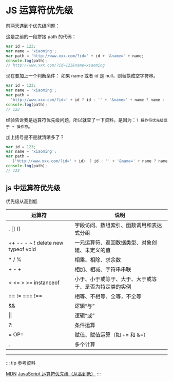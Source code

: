 # JS 运算符优先级

前两天遇到个优先级问题：

这是之前的一段拼接 path 的代码：

```js
var id = 123;
var name = 'xiaoming';
var path = 'http://www.xxx.com/?id=' + id + '&name=' + name;
console.log(path);
// http://www.xxx.com/?id=123&name=xiaoming
```

现在要加上一个判断条件：
如果 name 或者 id 是 null，则替换成空字符串。

```js
var id = 123;
var name = 'xiaoming';
var path =
  'http://www.xxx.com/?id=' + id ? id : '' + '&name=' + name ? name : '';
console.log(path);
// 123
```

经验告诉我是运算符优先级问题，所以就查了一下资料，是因为：`? 操作符优先级低于 + 操作符`。

加上括号是不是就清晰多了？

```js
var id = 123;
var name = 'xiaoming';
var path =
  （'http://www.xxx.com/?id=' + id） ? id : '' + '&name=' + name ? name : '';
console.log(path);
// 123
```

## js 中运算符优先级

优先级从高到低

| 运算符                             | 说明                                                   |
| ---------------------------------- | ------------------------------------------------------ |
| . [] ()                            | 字段访问、数组索引、函数调用和表达式分组               |
| ++ -- - ~ ! delete new typeof void | 一元运算符、返回数据类型、对象创建、未定义的值         |
| * / %                              | 相乘、相除、求余数                                     |
| + - +                              | 相加、相减、字符串串联                                 |
| < <= > >= instanceof               | 小于、小于或等于、大于、大于或等于、是否为特定类的实例 |
| == != === !==                      | 相等、不相等、全等，不全等                             |
| &&                                 | 逻辑“与”                                             |
| \|\|                               | 逻辑“或”                                             |
| ?:                                 | 条件运算                                               |
| = OP=                              | 赋值、赋值运算（如 += 和 &=）                          |
| ,                                  | 多个计算                                               |

---

::: tip 参考资料

[MDN](https://msdn.microsoft.com/zh-cn/library/z3ks45k7(v=vs.94).aspx)
[JavaScript 运算符优先级（从高到低）](https://github.com/xhlwill/blog/issues/16)
:::
